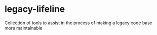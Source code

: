 # legacy-lifeline
Collection of tools to assist in the process of making a legacy code base more maintainable 
